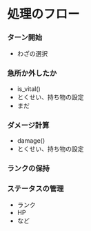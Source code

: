 # 処理のフロー
### ターン開始
- わざの選択

### 急所か外したか
- is_vital()
- とくせい、持ち物の設定
- まだ

### ダメージ計算
- damage()
- とくせい、持ち物の設定

### ランクの保持
### ステータスの管理
- ランク
- HP
- など